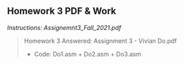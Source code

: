 ## Homework 3 PDF & Work

*Instructions: Assignemnt3_Fall_2021.pdf*

>Homework 3 Answered: Assignment 3 - Vivian Do.pdf
>* Code: Do1.asm + Do2.asm + Do3.asm
